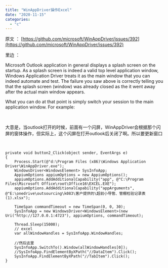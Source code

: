```yaml
---
title: "WinAppDriver操作Excel"
date: "2020-11-15"
categories: 
  - "c"
---
```


原文 ： [https://github.com/microsoft/WinAppDriver/issues/392](https://github.com/microsoft/WinAppDriver/issues/392)

里边 ：

Microsoft Outlook application in general displays a splash screen on the startup. As a splash screen is indeed a valid top level application window, Windows Application Driver treats it as the main window that you can indeed automate and test. The failure you saw above is correctly telling you that the splash screen (window) was already closed as the it went away after the actual main window appears.

What you can do at that point is simply switch your session to the main application window. For example:

 

大意是，当outlook打开的时候，前面有一个闪屏，WinAppDriver会根据那个闪屏的窗体操作，但实际上，这个闪屏在打开outlook后关闭了啊。所以要更新窗口

 

```
private void button2_Click(object sender, EventArgs e)
{
    Process.Start(@"d:\Program Files (x86)\Windows Application Driver\WinAppDriver.exe");
    WindowsDriver<WindowsElement> SysInfoApp;
    AppiumOptions appiumOptions = new AppiumOptions();
    appiumOptions.AddAdditionalCapability("app", @"C:\Program Files\Microsoft Office\root\Office16\EXCEL.EXE");
    appiumOptions.AddAdditionalCapability("appArguments", @"E:\onedrive\outsourcing\k083\客户提供的\超前小导管、管棚检验记录表(1).xlsx");

    TimeSpan commandTimeout = new TimeSpan(0, 0, 30);
    SysInfoApp = new WindowsDriver<WindowsElement>(new Uri("http://127.0.0.1:4723"), appiumOptions, commandTimeout);

    Thread.Sleep(15000);
    // excel
    var allWindowHandles = SysInfoApp.WindowHandles;

    //然后这里
    SysInfoApp.SwitchTo().Window(allWindowHandles[0]);
    //SysInfoApp.FindElementByXPath("//DataItem").Click();
    SysInfoApp.FindElementByXPath("//TabItem").Click();
}
```
